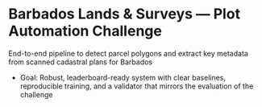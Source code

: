 # Barbados Lands & Surveys — Plot Automation Challenge

End-to-end pipeline to detect parcel polygons and extract key metadata from scanned cadastral plans for Barbados

- Goal: Robust, leaderboard-ready system with clear baselines, reproducible training, and a validator that mirrors the evaluation of the challenge

